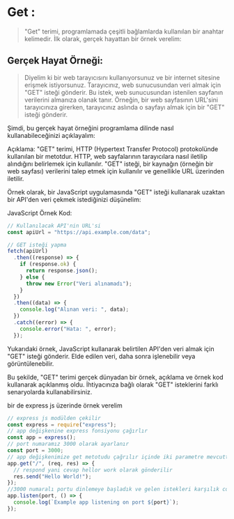 # Get :

> "Get" terimi, programlamada çeşitli bağlamlarda kullanılan bir anahtar kelimedir. İlk olarak, gerçek hayattan bir örnek verelim:

## Gerçek Hayat Örneği:

> Diyelim ki bir web tarayıcısını kullanıyorsunuz ve bir internet sitesine erişmek istiyorsunuz. Tarayıcınız, web sunucusundan veri almak için "GET" isteği gönderir. Bu istek, web sunucusundan istenilen sayfanın verilerini almanıza olanak tanır. Örneğin, bir web sayfasının URL'sini tarayıcınıza girerken, tarayıcınız aslında o sayfayı almak için bir "GET" isteği gönderir.

Şimdi, bu gerçek hayat örneğini programlama dilinde nasıl kullanabileceğinizi açıklayalım:

Açıklama:
"GET" terimi, HTTP (Hypertext Transfer Protocol) protokolünde kullanılan bir metotdur. HTTP, web sayfalarının tarayıcılara nasıl iletilip alındığını belirlemek için kullanılır. "GET" isteği, bir kaynağın (örneğin bir web sayfası) verilerini talep etmek için kullanılır ve genellikle URL üzerinden iletilir.

Örnek olarak, bir JavaScript uygulamasında "GET" isteği kullanarak uzaktan bir API'den veri çekmek istediğinizi düşünelim:

JavaScript Örnek Kod:

```javascript
// Kullanılacak API'nin URL'si
const apiUrl = "https://api.example.com/data";

// GET isteği yapma
fetch(apiUrl)
  .then((response) => {
    if (response.ok) {
      return response.json();
    } else {
      throw new Error("Veri alınamadı");
    }
  })
  .then((data) => {
    console.log("Alınan veri: ", data);
  })
  .catch((error) => {
    console.error("Hata: ", error);
  });
```

Yukarıdaki örnek, JavaScript kullanarak belirtilen API'den veri almak için "GET" isteği gönderir. Elde edilen veri, daha sonra işlenebilir veya görüntülenebilir.

Bu şekilde, "GET" terimi gerçek dünyadan bir örnek, açıklama ve örnek kod kullanarak açıklanmış oldu. İhtiyacınıza bağlı olarak "GET" isteklerini farklı senaryolarda kullanabilirsiniz.

bir de express js üzerinde örnek verelim

```javascript
// express js modülden çekilir
const express = require("express");
// app değişkenine express fonsiyonu çağırlır
const app = express();
// port numaramız 3000 olarak ayarlanır
const port = 3000;
// app değişkenimize get metotudu çağrılır içinde iki parametre mevcuttur
app.get("/", (req, res) => {
  // respond yani cevap hellor work olarak gönderilir
  res.send("Hello World!");
});
//3000 numaralı portu dinlemeye başladık ve gelen istekleri karşılık console yazdırdık.
app.listen(port, () => {
  console.log(`Example app listening on port ${port}`);
});
```
